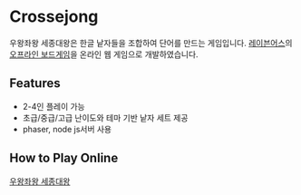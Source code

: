 # Crossejong

우왕좌왕 세종대왕은 한글 낱자들을 조합하여 단어를 만드는 게임입니다.
[레이븐어스](https://crossejong.io)의 [오프라인 보드게임](https://crossejong.io)을 온라인 웹 게임으로 개발하였습니다.

## Features

- 2-4인 플레이 가능
- 초급/중급/고급 난이도와 테마 기반 낱자 세트 제공
- phaser, node js서버 사용

## How to Play Online

[우왕좌왕 세종대왕](http://game.crossejong.io)
